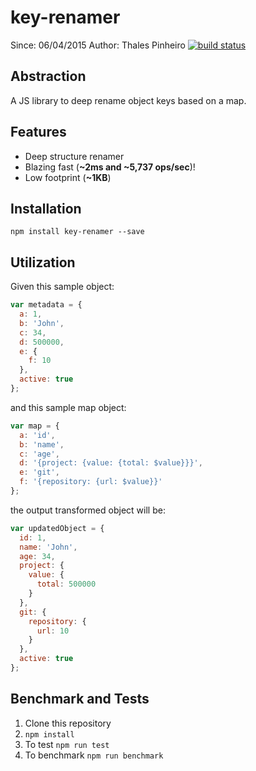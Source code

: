 # key-renamer

Since: 06/04/2015
Author: Thales Pinheiro
[![build status](http://audaci.us:8072/ci/projects/1/status.png?ref=master)](http://audaci.us:8072/ci/projects/1?ref=master)

## Abstraction

A JS library to deep rename object keys based on a map.

## Features

- Deep structure renamer
- Blazing fast (**~2ms and ~5,737 ops/sec**)!
- Low footprint (**~1KB**)

## Installation

`npm install key-renamer --save`

## Utilization


Given this sample object:

```javascript
var metadata = {
  a: 1,
  b: 'John',
  c: 34,
  d: 500000,
  e: {
    f: 10
  },
  active: true
};
```

and this sample map object:

```javascript
var map = {
  a: 'id',
  b: 'name',
  c: 'age',
  d: '{project: {value: {total: $value}}}',
  e: 'git',
  f: '{repository: {url: $value}}'
};
```

the output transformed object will be:

```javascript
var updatedObject = {
  id: 1,
  name: 'John',
  age: 34,
  project: {
    value: {
      total: 500000
    }
  },
  git: {
    repository: {
      url: 10
    }
  },
  active: true
};
```

## Benchmark and Tests

1. Clone this repository
2. `npm install`
3. To test `npm run test`
4. To benchmark `npm run benchmark`
